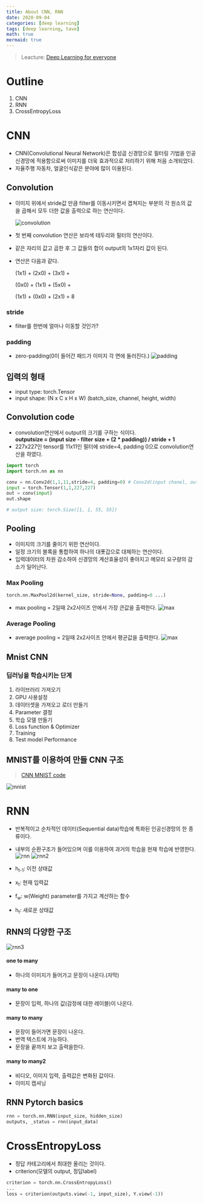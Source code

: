 ```yaml
---
title: About CNN, RNN
date: 2020-09-04
categories: [deep learning]
tags: [deep learning, tave]
math: true
mermaid: true
---
```


> Leacture: [Deep Learning for everyone](https://www.youtube.com/playlist?list=PLQ28Nx3M4JrhkqBVIXg-i5_CVVoS1UzAv)

# Outline

1. CNN
2. RNN
3. CrossEntropyLoss

# CNN

- CNN(Convolutional Neural Network)은 합성곱 신경망으로 필터링 기법을 인공신경망에 적용함으로써 이미지를 더욱 효과적으로 처리하기 위해 처음 소개되었다.
- 자율주행 자동차, 얼굴인식같은 분야에 많이 이용된다.

## Convolution

- 이미지 위에서 stride값 만큼 filter를 이동시키면서 겹쳐지는 부분의 각 원소의 값을 곱해서 모두 더한 값을 출력으로 하는 연산이다.

  ![convolution](/images/img/RL_Study4/convolution.png)

- 첫 번째 convolution 연산은 보라색 테두리와 필터의 연산이다.
- 같은 자리의 값고 곱한 후 그 값들의 합이 output의 1x1자리 값이 된다.
- 연산은 다음과 같다.
  <p>(1x1) + (2x0) + (3x1) +</p>
  <p>(0x0) + (1x1) + (5x0) +</p>
  <p>(1x1) + (0x0) + (2x1) = 8</p>

### stride

- filter를 한번에 얼마나 이동할 것인가?

### padding

- zero-padding(0이 들어간 패드가 이미지 각 면에 둘러진다.)
  ![padding](/images/img/RL_Study4/padding.png)

## 입력의 형태

- input type: torch.Tensor
- input shape: (N x C x H x W)
  (batch_size, channel, height, width)

## Convolution code

- convolution연산에서 output의 크기를 구하는 식이다.  
  <b>outputsize = (input size - filter size + (2 \* padding)) / stride + 1</b>
- 227x227인 tensor를 11x11인 필터에 stride=4, padding 0으로 convolution연산을 하였다.

```python
import torch
import torch.nn as nn

conv = nn.Conv2d(1,1,11,stride=4, padding=0) # Conv2d(input chanel, output chanel, filter size, stride, padding)
input = torch.Tensor(1,1,227,227)
out = conv(input)
out.shape

# output size: torch.Size([1, 1, 55, 55])
```

## Pooling

- 이미지의 크기를 줄이기 위한 연산이다.
- 일정 크기의 블록을 통합하여 하나의 대푯갑으로 대체하는 연산이다.
- 입력데이터의 차원 감소하여 신경망의 계산효율성이 좋아지고 메모리 요구량의 감소가 일어난다.

### Max Pooling

```python
torch.nn.MaxPool2d(kernel_size, stride=None, padding=0 ...)
```

- max pooling = 2일때 2x2사이즈 안에서 가장 큰값을 출력한다.
  ![max](/images/img/RL_Study4/max.png)

### Average Pooling

- average pooling = 2일때 2x2사이즈 안에서 평균값을 출력한다.
  ![max](/images/img/RL_Study4/avg.png)

## Mnist CNN

### 딥러닝을 학습시키는 단계

1. 라이브러리 가져오기
2. GPU 사용설정
3. 데이터셋을 가져오고 로더 만들기
4. Parameter 결정
5. 학습 모델 만들기
6. Loss function & Optimizer
7. Training
8. Test model Performance

## MNIST를 이용하여 만들 CNN 구조

> [CNN MNIST code](https://github.com/Marshmellowon/DeepLearning_with_Pytorch/blob/master/Mnist_CNN_jupyter.ipynb)

![mnist](/images/img/RL_Study4/Mnist.png)

# RNN

- 반복적이고 순차적인 데이터(Sequential data)학습에 특화된 인공신경망의 한 종류이다.
- 내부의 순환구조가 들어있으며 이를 이용하여 과거의 학습을 현재 학습에 반영한다.
  ![rnn](/images/img/RL_Study4/rnn.png)
  ![rnn2](/images/img/RL_Study4/rnn2.png)

- h<sub>t-1</sub>: 이전 상태값
- x<sub>t</sub>: 현재 입력값
- f<sub>w</sub>: w(Weight) parameter를 가지고 계산하는 함수
- h<sub>t</sub>: 새로운 상태값

## RNN의 다양한 구조

![rnn3](/images/img/RL_Study4/rnn3.png)

#### one to many

- 하나의 이미지가 들어가고 문장이 나온다.(자막)

#### many to one

- 문장이 입력, 하나의 값(감정에 대한 레이블)이 나온다.

#### many to many

- 문장이 들어가면 문장이 나온다.
- 번역 텍스트에 가능하다.
- 문장을 끝까지 보고 출력을한다.

#### many to many2

- 비디오, 이미지 입력, 출력값은 변화된 값이다.
- 이미지 캡셔닝

## RNN Pytorch basics

```python
rnn = torch.nn.RNN(input_size, hidden_size)
outputs, _status = rnn(input_data)
```

# CrossEntropyLoss

- 정답 카테고리에서 최대한 올리는 것이다.
- criterion(모델의 output, 정답label)

```python
criterion = torch.nn.CrossEntropyLoss()
...
loss = criterion(outputs.view(-1, input_size), Y.view(-1))
```
